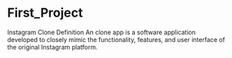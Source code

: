 # First_Project
 Instagram Clone
 Definition An clone app is a software application developed to closely mimic the functionality, features, and user interface of the original Instagram platform.
